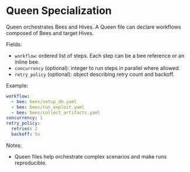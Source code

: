 # Queen Specialization

Queen orchestrates Bees and Hives. A Queen file can declare workflows composed of Bees and target Hives.

Fields:

- `workflow`: ordered list of steps. Each step can be a bee reference or an inline bee.
- `concurrency` (optional): integer to run steps in parallel where allowed.
- `retry_policy` (optional): object describing retry count and backoff.

Example:

```yaml
workflow:
  - bee: bees/setup_db.yaml
  - bee: bees/run_exploit.yaml
  - bee: bees/collect_artifacts.yaml
concurrency: 1
retry_policy:
  retries: 2
  backoff: 5s
```

Notes:

- Queen files help orchestrate complex scenarios and make runs reproducible.
